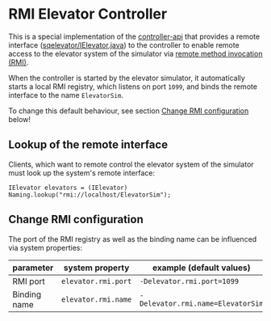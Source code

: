 RMI Elevator Controller
=======================

This is a special implementation of the [controller-api](../controller-api/) that provides a remote interface
([sqelevator/IElevator.java](src/main/java/sqelevator/IElevator.java)) to the controller
to enable remote access to the elevator system of the simulator via [remote method invocation (RMI)][1].

When the controller is started by the elevator simulator, it automatically starts a local RMI registry,
which listens on port `1099`, and binds the remote interface to the name `ElevatorSim`.

To change this default behaviour, see section [Change RMI configuration](#markdown-header-change-rmi-configuration) below!

## Lookup of the remote interface ##

Clients, which want to remote control the elevator system of the simulator must look up the system's remote interface:

    IElevator elevators = (IElevator) Naming.lookup("rmi://localhost/ElevatorSim");

## Change RMI configuration ##

The port of the RMI registry as well as the binding name can be influenced via system properties:

parameter       | system property   | example (default values)
----------------|-------------------|-------------------------------------
RMI port        | `elevator.rmi.port` | `-Delevator.rmi.port=1099`
Binding name    | `elevator.rmi.name` | `-Delevator.rmi.name=ElevatorSim`

[1]: https://docs.oracle.com/javase/8/docs/technotes/guides/rmi/
[2]: https://docs.oracle.com/javase/8/docs/technotes/guides/rmi/hello/hello-world.html
[3]: https://docs.oracle.com/javase/8/docs/technotes/guides/rmi/faq.html